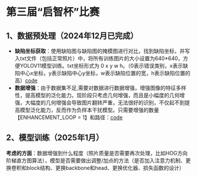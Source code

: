 # 第三届“启智杯”比赛
## 1、数据预处理（2024年12月已完成）
- **缺陷坐标获取**：使用缺陷图与缺陷图的掩模图进行对比，找到缺陷坐标，并写入txt文件（包括正常照片）中，将所有训练图片的大小设置为640*640，方便YOLOV11模型训练。txt坐标形式为 0 x y w h。（0表示错误类别，x表示缺陷中心x坐标，y表示缺陷中心y坐标，w表示缺陷位置的宽，h表示缺陷位置的高）[code](./single/test3.py)
- **数据增强**：由于数据集不足,需要对数据进行数据增强，增强图像的特征多样性，提高模型的泛化能力。现阶段只考虑几何增强，而且是小幅度的几何增强，大幅度的几何增强会导致图片翻转严重，无法很好的识别，不仅起不到提高模型泛化能力，反而作为负样本干扰模型。只需要增强的数量【ENHANCEMENT_LOOP = 1】和路径：[code](./single/data_aug.py)
## 2、模型训练（2025年1月）
**考虑的方面**：数据增强到什么程度（照片质量是否需要再次处理，比如HOG方向阶梯直方图算法），模型是否需要做出调整/加点的方法（是否加入注意力机制、更换卷积和block结构、更换backbone和head、更换优化器、损失函数的设计）
      
